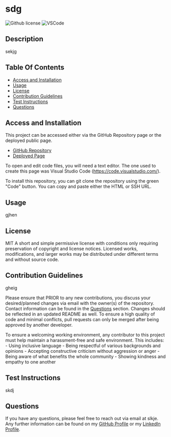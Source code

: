 # sdg 
![Github license](https://img.shields.io/badge/License-MIT-green.svg) ![VSCode](https://img.shields.io/badge/Made%20with-VSCode-0A0E77.svg)

## Description
sekjg

## Table Of Contents
- [Access and Installation](#Access-and-Installation)
- [Usage](#Usage)
- [License](#License)
- [Contribution Guidelines](#Contribution-Guidelines)
- [Test Instructions](#Test-Instructions)
- [Questions](#Questions)

## Access and Installation

This project can be accessed either via the GitHub Repository page or the deployed public page. 

- [GitHub Repository](https://github.com/sdlkgg/skjg)
- [Deployed Page](https://sdlkgg.github.io/skjg/)

To open and edit code files, you will need a text editor. The one used to create this page was Visual Studio Code (https://code.visualstudio.com/).

To install this repository, you can git clone the repository using the green "Code" button. You can copy and paste either the HTML or SSH URL.

## Usage
gjhen

## License
MIT
A short and simple permissive license with conditions only requiring preservation of copyright and license notices. Licensed works, modifications, and larger works may be distributed under different terms and without source code.

## Contribution Guidelines
gheig

Please ensure that PRIOR to any new contributions, you discuss your desired/planned changes via email with the owner(s) of the repository. Contact information can be found in the [Questions](#Questions) section. Changes should be reflected in an updated README as well. To ensure a high quality of code and minimal conflicts, pull requests can only be merged after being approved by another developer. 

To ensure a welcoming working environment, any contributor to this project must help maintain a harassment-free and safe environment. This includes:
    - Using inclusive language
    - Being respectful of various backgrounds and opinions
    - Accepting constructive criticism without aggression or anger
    - Being aware of what benefits the whole community
    - Showing kindness and empathy to one another

## Test Instructions
skdj

## Questions
If you have any questions, please feel free to reach out via email at slkje. Any further information can be found on my [GitHub Profile](https://github.com/sdlkgg) or my [LinkedIn Profile](https://linkedin.com/in/glkjs).
    